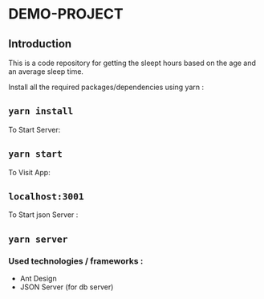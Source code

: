 # DEMO-PROJECT

## Introduction

This is a code repository for getting the sleept hours based on the age and an average sleep time.

Install all the required packages/dependencies using yarn :

## `yarn install`

To Start Server:

## `yarn start`

To Visit App:

## `localhost:3001`

To Start json Server :

## `yarn server`

### Used technologies / frameworks :

- Ant Design
- JSON Server (for db server)
